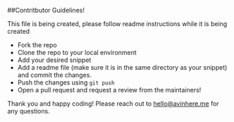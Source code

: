 ##Contritbutor Guidelines!

This file is being created, please follow readme instructions while it is being created

- Fork the repo
- Clone the repo to your local environment
- Add your desired snippet
- Add a readme file (make sure it is in the same directory as your snippet) and commit the changes.
- Push the changes using `git push`
- Open a pull request and request a review from the maintainers!

Thank you and happy coding! Please reach out to hello@avinhere.me for any questions.


